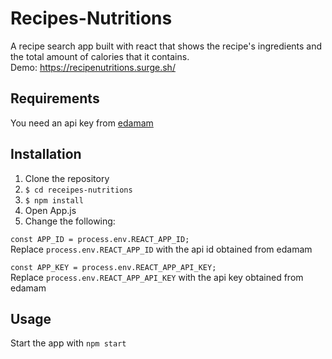 # Recipes-Nutritions
A recipe search app built with react that shows the recipe's ingredients and the total amount of calories that it contains.  
Demo: https://recipenutritions.surge.sh/

## Requirements
You need an api key from [edamam](https://developer.edamam.com/edamam-recipe-api "edamam")

## Installation
1. Clone the repository
2. `$ cd receipes-nutritions`
3. `$ npm install` 
4. Open App.js
5. Change the following:

```const APP_ID = process.env.REACT_APP_ID;```  
Replace `process.env.REACT_APP_ID` with the api id obtained from edamam

```const APP_KEY = process.env.REACT_APP_API_KEY;```  
Replace `process.env.REACT_APP_API_KEY` with the api key obtained from edamam

## Usage
Start the app with `npm start` <br>
